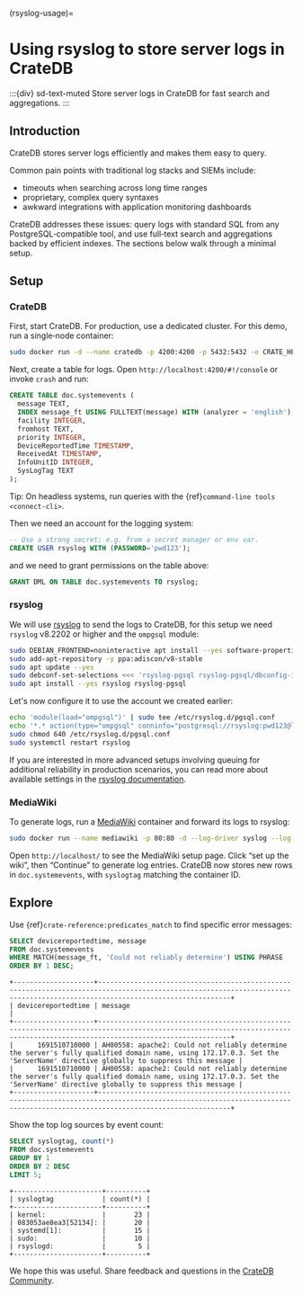 (rsyslog-usage)=
# Using rsyslog to store server logs in CrateDB

:::{div} sd-text-muted
Store server logs in CrateDB for fast search and aggregations.
:::

## Introduction

CrateDB stores server logs efficiently and makes them easy to query.

Common pain points with traditional log stacks and SIEMs include:

* timeouts when searching across long time ranges
* proprietary, complex query syntaxes
* awkward integrations with application monitoring dashboards

CrateDB addresses these issues: query logs with standard SQL from any
PostgreSQL‑compatible tool, and use full‑text search and aggregations
backed by efficient indexes. The sections below walk through a minimal
setup.

## Setup

### CrateDB

First, start CrateDB. For production, use a dedicated cluster. For this demo, run a single‑node container:

```bash
sudo docker run -d --name cratedb -p 4200:4200 -p 5432:5432 -e CRATE_HEAP_SIZE=1g crate:latest
```

Next, create a table for logs. Open `http://localhost:4200/#!/console` or invoke `crash` and run:

```sql
CREATE TABLE doc.systemevents (
  message TEXT,
  INDEX message_ft USING FULLTEXT(message) WITH (analyzer = 'english'),
  facility INTEGER,
  fromhost TEXT,
  priority INTEGER,
  DeviceReportedTime TIMESTAMP,
  ReceivedAt TIMESTAMP,
  InfoUnitID INTEGER,
  SysLogTag TEXT
);
```
Tip: On headless systems, run queries with the {ref}`command-line tools <connect-cli>`.

Then we need an account for the logging system:

```sql
-- Use a strong secret; e.g. from a secret manager or env var.
CREATE USER rsyslog WITH (PASSWORD='pwd123');
```

and we need to grant permissions on the table above:

```sql
GRANT DML ON TABLE doc.systemevents TO rsyslog;
```

### rsyslog

We will use [rsyslog](https://github.com/rsyslog/rsyslog) to send the logs to CrateDB, for this setup we need `rsyslog` v8.2202 or higher and the `ompgsql` module:

```bash
sudo DEBIAN_FRONTEND=noninteractive apt install --yes software-properties-common
sudo add-apt-repository -y ppa:adiscon/v8-stable
sudo apt update --yes
sudo debconf-set-selections <<< 'rsyslog-pgsql rsyslog-pgsql/dbconfig-install string false'
sudo apt install --yes rsyslog rsyslog-pgsql
```

Let's now configure it to use the account we created earlier:

```bash
echo 'module(load="ompgsql")' | sudo tee /etc/rsyslog.d/pgsql.conf
echo '*.* action(type="ompgsql" conninfo="postgresql://rsyslog:pwd123@localhost/doc")' | sudo tee -a /etc/rsyslog.d/pgsql.conf
sudo chmod 640 /etc/rsyslog.d/pgsql.conf
sudo systemctl restart rsyslog
```

If you are interested in more advanced setups involving queuing for additional reliability in production scenarios, you can read more about available settings in the [rsyslog documentation](https://www.rsyslog.com/doc/v8-stable/tutorials/high_database_rate.html).

### MediaWiki

To generate logs, run a [MediaWiki](https://www.mediawiki.org/wiki/MediaWiki) container and forward its logs to rsyslog:

```bash
sudo docker run --name mediawiki -p 80:80 -d --log-driver syslog --log-opt syslog-address=unixgram:///dev/log mediawiki
```

Open `http://localhost/` to see the MediaWiki setup page.
Click “set up the wiki”, then “Continue” to generate log entries.
CrateDB now stores new rows in `doc.systemevents`, with `syslogtag` matching the container ID.


## Explore

Use {ref}`crate-reference:predicates_match` to find specific error messages:

```sql
SELECT devicereportedtime, message
FROM doc.systemevents
WHERE MATCH(message_ft, 'Could not reliably determine') USING PHRASE
ORDER BY 1 DESC;
```

```text
+--------------------+-----------------------------------------------------------------------------------------------------------------------------------------------------------------------------+
| devicereportedtime | message                                                                                                                                                                     |
+--------------------+-----------------------------------------------------------------------------------------------------------------------------------------------------------------------------+
|      1691510710000 | AH00558: apache2: Could not reliably determine the server's fully qualified domain name, using 172.17.0.3. Set the 'ServerName' directive globally to suppress this message |
|      1691510710000 | AH00558: apache2: Could not reliably determine the server's fully qualified domain name, using 172.17.0.3. Set the 'ServerName' directive globally to suppress this message |
+--------------------+-----------------------------------------------------------------------------------------------------------------------------------------------------------------------------+
```

Show the top log sources by event count:

```sql
SELECT syslogtag, count(*)
FROM doc.systemevents
GROUP BY 1
ORDER BY 2 DESC
LIMIT 5;
```

```text
+----------------------+----------+
| syslogtag            | count(*) |
+----------------------+----------+
| kernel:              |       23 |
| 083053ae8ea3[52134]: |       20 |
| systemd[1]:          |       15 |
| sudo:                |       10 |
| rsyslogd:            |        5 |
+----------------------+----------+
```

We hope this was useful. Share feedback and questions in the
[CrateDB Community](https://community.cratedb.com/).
